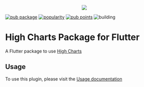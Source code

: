 <p align="center">
<img src="https://i.ibb.co/GnKh9tp/kisspng-highsoft-highcharts-data-visualization-technology-crisp-5b0bc0d5cc2c53-729988461527496917836.jpg" />
</p>


[![pub package](https://img.shields.io/pub/v/high_chart.svg?label=high_chart&color=blue)](https://pub.dev/packages/high_chart)
[![popularity](https://img.shields.io/pub/popularity/high_chart?logo=dart)](https://pub.dev/packages/high_chart/score)
[![pub points](https://img.shields.io/pub/points/high_chart?logo=dart)](https://pub.dev/packages/high_chart/score)
![building](https://github.com/senthilnasa/high_chart/workflows/build/badge.svg)


# High Charts Package for Flutter
A Flutter package to use [High Charts](https://www.highcharts.com/)

## Usage
To use this plugin, please visit the [Usage documentation](https://github.com/senthilnasa/high_chart/wiki)
